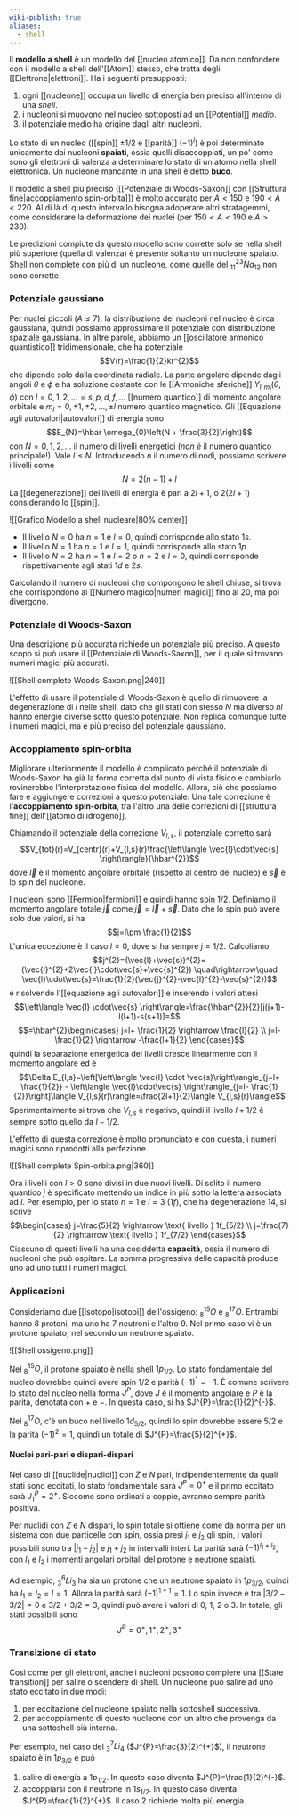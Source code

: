 ```yaml
---
wiki-publish: true
aliases:
  - shell
---
```

Il **modello a shell** è un modello del [[nucleo atomico]]. Da non confondere con il modello a shell dell'[[Atom]] stesso, che tratta degli [[Elettrone|elettroni]]. Ha i seguenti presupposti:
1. ogni [[nucleone]] occupa un livello di energia ben preciso all'interno di una *shell*.
2. i nucleoni si muovono nel nucleo sottoposti ad un [[Potential]] *medio*.
3. il potenziale medio ha origine dagli altri nucleoni.

Lo stato di un nucleo ([[spin]] $\pm1/2$ e [[parità]] $(-1)^{l}$) è poi determinato unicamente dai nucleoni **spaiati**, ossia quelli disaccoppiati, un po' come sono gli elettroni di valenza a determinare lo stato di un atomo nella shell elettronica. Un nucleone mancante in una shell è detto **buco**.

Il modello a shell più preciso ([[Potenziale di Woods-Saxon]] con [[Struttura fine|accoppiamento spin-orbita]]) è molto accurato per $A<150$ e $190<A<220$. Al di là di questo intervallo bisogna adoperare altri stratagemmi, come considerare la deformazione dei nuclei (per $150<A<190$ e $A>230$).

Le predizioni compiute da questo modello sono corrette solo se nella shell più superiore (quella di valenza) è presente soltanto un nucleone spaiato. Shell non complete con più di un nucleone, come quelle del $^{23}_{11}Na_{12}$ non sono corrette.
### Potenziale gaussiano
Per nuclei piccoli ($A\leq7$), la distribuzione dei nucleoni nel nucleo è circa gaussiana, quindi possiamo approssimare il potenziale con distribuzione spaziale gaussiana. In altre parole, abbiamo un [[oscillatore armonico quantistico]] tridimensionale, che ha potenziale
$$V(r)=\frac{1}{2}kr^{2}$$
che dipende solo dalla coordinata radiale. La parte angolare dipende dagli angoli $\theta$ e $\phi$ e ha soluzione costante con le [[Armoniche sferiche]] $Y_{l,m_{l}}(\theta,\phi)$ con $l=0,1,2,\ldots=s,p,d,f,\ldots$ [[numero quantico]] di momento angolare orbitale e $m_{l}=0,\pm1,\pm2,\ldots,\pm l$ numero quantico magnetico. Gli [[Equazione agli autovalori|autovalori]] di energia sono
$$E_{N}=\hbar \omega_{0}\left(N + \frac{3}{2}\right)$$
con $N=0,1,2,\ldots$ il numero di livelli energetici (*non è* il numero quantico principale!). Vale $l\leq N$. Introducendo $n$ il numero di nodi, possiamo scrivere i livelli come
$$N=2(n-1)+l$$
La [[degenerazione]] dei livelli di energia è pari a $2l+1$, o $2(2l+1)$ considerando lo [[spin]].

![[Grafico Modello a shell nucleare|80%|center]]

- Il livello $N=0$ ha $n=1$ e $l=0$, quindi corrisponde allo stato $1s$.
- Il livello $N=1$ ha $n=1$ e $l=1$, quindi corrisponde allo stato $1p$.
- Il livello $N=2$ ha $n=1$ e $l=2$ o $n=2$ e $l=0$, quindi corrisponde rispettivamente agli stati $1d$ e $2s$.

Calcolando il numero di nucleoni che compongono le shell chiuse, si trova che corrispondono ai [[Numero magico|numeri magici]] fino al 20, ma poi divergono.
### Potenziale di Woods-Saxon
Una descrizione più accurata richiede un potenziale più preciso. A questo scopo si può usare il [[Potenziale di Woods-Saxon]], per il quale si trovano numeri magici più accurati.

![[Shell complete Woods-Saxon.png|240]]

L'effetto di usare il potenziale di Woods-Saxon è quello di rimuovere la degenerazione di $l$ nelle shell, dato che gli stati con stesso $N$ ma diverso $nl$ hanno energie diverse sotto questo potenziale. Non replica comunque tutte i numeri magici, ma è più preciso del potenziale gaussiano.
### Accoppiamento spin-orbita
Migliorare ulteriormente il modello è complicato perché il potenziale di Woods-Saxon ha già la forma corretta dal punto di vista fisico e cambiarlo rovinerebbe l'interpretazione fisica del modello. Allora, ciò che possiamo fare è aggiungere correzioni a questo potenziale. Una tale correzione è l'**accoppiamento spin-orbita**, tra l'altro una delle correzioni di [[struttura fine]] dell'[[atomo di idrogeno]].

Chiamando il potenziale della correzione $V_{l,s}$, il potenziale corretto sarà
$$V_{tot}(r)=V_{centr}(r)+V_{l,s}(r)\frac{\left\langle \vec{l}\cdot\vec{s} \right\rangle}{\hbar^{2}}$$
dove $\vec{l}$ è il momento angolare orbitale (rispetto al centro del nucleo) e $\vec{s}$ è lo spin del nucleone.

I nucleoni sono [[Fermion|fermioni]] e quindi hanno spin 1/2. Definiamo il momento angolare totale $\vec{j}$ come $\vec{j}=\vec{l}+\vec{s}$. Dato che lo spin può avere solo due valori, si ha
$$j=l\pm \frac{1}{2}$$
L'unica eccezione è il caso $l=0$, dove si ha sempre $j=1/2$. Calcoliamo
$$j^{2}=(\vec{l}+\vec{s})^{2}=(\vec{l}^{2}+2\vec{l}\cdot\vec{s}+\vec{s}^{2}) \quad\rightarrow\quad \vec{l}\cdot\vec{s}=\frac{1}{2}(\vec{j}^{2}-\vec{l}^{2}-\vec{s}^{2})$$
e risolvendo l'[[equazione agli autovalori]] e inserendo i valori attesi
$$\left\langle \vec{l} \cdot\vec{s} \right\rangle=\frac{\hbar^{2}}{2}[j(j+1)-l(l+1)-s(s+1)]=$$
$$=\hbar^{2}\begin{cases}
j=l+ \frac{1}{2} \rightarrow \frac{l}{2} \\
j=l- \frac{1}{2} \rightarrow -\frac{l+1}{2}
\end{cases}$$
quindi la separazione energetica dei livelli cresce linearmente con il momento angolare ed è
$$\Delta E_{l,s}=\left[\left\langle \vec{l} \cdot \vec{s}\right\rangle_{j=l+ \frac{1}{2}} - \left\langle \vec{l}\cdot\vec{s} \right\rangle_{j=l- \frac{1}{2}}\right]\langle V_{l,s}(r)\rangle=\frac{2l+1}{2}\langle V_{l,s}(r)\rangle$$
Sperimentalmente si trova che $V_{l,s}$ è negativo, quindi il livello $l+1/2$ è sempre sotto quello da $l-1/2$.

L'effetto di questa correzione è molto pronunciato e con questa, i numeri magici sono riprodotti alla perfezione.

![[Shell complete Spin-orbita.png|360]]

Ora i livelli con $l>0$ sono divisi in due nuovi livelli. Di solito il numero quantico $j$ è specificato mettendo un indice in più sotto la lettera associata ad $l$. Per esempio, per lo stato $n=1$ e $l=3$ ($1f$), che ha degenerazione 14, si scrive
$$\begin{cases}
j=\frac{5}{2} \rightarrow \text{ livello } 1f_{5/2} \\
j=\frac{7}{2} \rightarrow \text{ livello } 1f_{7/2}
\end{cases}$$
Ciascuno di questi livelli ha una cosiddetta **capacità**, ossia il numero di nucleoni che può ospitare. La somma progressiva delle capacità produce uno ad uno tutti i numeri magici.
### Applicazioni
Consideriamo due [[Isotopo|isotopi]] dell'ossigeno: $^{15}_{8}O$ e $^{17}_{8}O$. Entrambi hanno 8 protoni, ma uno ha 7 neutroni e l'altro 9. Nel primo caso vi è un protone spaiato; nel secondo un neutrone spaiato.

![[Shell ossigeno.png]]

Nel $^{15}_{8}O$, il protone spaiato è nella shell $1p_{1/2}$. Lo stato fondamentale del nucleo dovrebbe quindi avere spin 1/2 e parità $(-1)^{1}=-1$. È comune scrivere lo stato del nucleo nella forma $J^{P}$, dove $J$ è il momento angolare e $P$ è la parità, denotata con $+$ e $-$. In questa caso, si ha $J^{P}=\frac{1}{2}^{-}$.

Nel $^{17}_{8}O$, c'è un buco nel livello $1d_{5/2}$, quindi lo spin dovrebbe essere 5/2 e la parità $(-1)^{2}=1$, quindi un totale di $J^{P}=\frac{5}{2}^{+}$.
#### Nuclei pari-pari e dispari-dispari
Nel caso di [[nuclide|nuclidi]] con $Z$ e $N$ pari, indipendentemente da quali stati sono eccitati, lo stato fondamentale sarà $J^{P}=0^{+}$ e il primo eccitato sarà $J^{P}_{1}=2^{+}$. Siccome sono ordinati a coppie, avranno sempre parità positiva.

Per nuclidi con $Z$ e $N$ dispari, lo spin totale si ottiene come da norma per un sistema con due particelle con spin, ossia presi $j_{1}$ e $j_{2}$ gli spin, i valori possibili sono tra $|j_{1}-j_{2}|$ e $j_{1}+j_{2}$ in intervalli interi. La parità sarà $(-1)^{l_{1}+l_{2}}$, con $l_{1}$ e $l_{2}$ i momenti angolari orbitali del protone e neutrone spaiati.

Ad esempio, $^{6}_{3}Li_{3}$ ha sia un protone che un neutrone spaiato in $1p_{3/2}$, quindi ha $l_{1}=l_{2}=l=1$. Allora la parità sarà $(-1)^{1+1}=1$. Lo spin invece è tra $|3/2-3/2|=0$ e $3/2+3/2=3$, quindi può avere i valori di 0, 1, 2 o 3. In totale, gli stati possibili sono
$$J^{P}=0^{+},\,1^{+},\,2^{+},\,3^{+}$$
### Transizione di stato
Così come per gli elettroni, anche i nucleoni possono compiere una [[State transition]] per salire o scendere di shell. Un nucleone può salire ad uno stato eccitato in due modi:
1. per eccitazione del nucleone spaiato nella sottoshell successiva.
2. per accoppiamento di questo nucleone con un altro che provenga da una sottoshell più interna.

Per esempio, nel caso del $^{7}_{3}Li_{4}$ ($J^{P}=\frac{3}{2}^{+}$), il neutrone spaiato è in $1p_{3/2}$ e può
1. salire di energia a $1p_{1/2}$. In questo caso diventa $J^{P}=\frac{1}{2}^{-}$.
2. accoppiarsi con il neutrone in $1s_{1/2}$. In questo caso diventa $J^{P}=\frac{1}{2}^{+}$.
Il caso 2 richiede molta più energia.